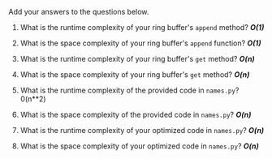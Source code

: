 Add your answers to the questions below.

1. What is the runtime complexity of your ring buffer's `append` method? **_O(1)_**

2. What is the space complexity of your ring buffer's `append` function? **_O(1)_**

3. What is the runtime complexity of your ring buffer's `get` method? **_O(n)_**

4. What is the space complexity of your ring buffer's `get` method? **_O(n)_**

5) What is the runtime complexity of the provided code in `names.py`? 0(n\*\*2)

6) What is the space complexity of the provided code in `names.py`? **_O(n)_**

7) What is the runtime complexity of your optimized code in `names.py`? **_O(n)_**

8) What is the space complexity of your optimized code in `names.py`? **_O(n)_**
